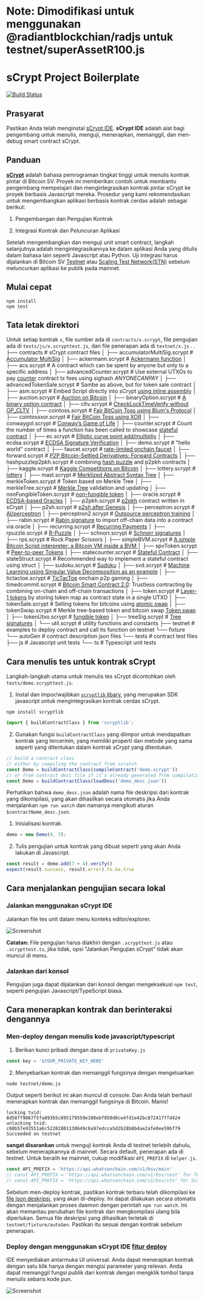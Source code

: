 # Note: Dimodifikasi untuk menggunakan @radiantblockchian/radjs untuk testnet/superAssetR100.js

# sCrypt Project Boilerplate
[![Build Status](https://travis-ci.com/sCrypt-Inc/boilerplate.svg?branch=master)](https://travis-ci.com/sCrypt-Inc/boilerplate)
## Prasyarat
Pastikan Anda telah menginstal [sCrypt IDE](https://scrypt-ide.readthedocs.io/en/latest/index.html). **sCrypt IDE** adalah alat bagi pengembang untuk menulis, menguji, menerapkan, memanggil, dan men-debug smart contract sCrypt.

## Panduan

[**sCrypt**](https://scryptdoc.readthedocs.io) adalah bahasa pemrograman tingkat tinggi untuk menulis kontrak pintar di Bitcoin SV. Proyek ini memberikan contoh untuk membantu pengembang mempelajari dan mengintegrasikan kontrak pintar sCrypt ke proyek berbasis Javascript mereka. Prosedur yang kami rekomendasikan untuk mengembangkan aplikasi berbasis kontrak cerdas adalah sebagai berikut:

1. Pengembangan dan Pengujian Kontrak

1. Integrasi Kontrak dan Peluncuran Aplikasi

Setelah mengembangkan dan menguji unit smart contract, langkah selanjutnya adalah mengintegrasikannya ke dalam aplikasi Anda yang ditulis dalam bahasa lain seperti Javascript atau Python. Uji integrasi harus dijalankan di Bitcoin SV [Testnet](https://test.whatsonchain.com/) atau [Scaling Test Network(STN)](https://bitcoinscaling.io/) sebelum meluncurkan aplikasi ke publik pada mainnet.

## Mulai cepat
```
npm install
npm test
```

## Tata letak direktori
Untuk setiap kontrak `x`, file sumber ada di `contracts/x.scrypt`, file pengujian ada di `tests/js/x.scrypttest.js`, dan file penerapan ada di `testnet/x.js` .
<sebelum>
.
├── contracts                       # sCrypt contract files
│   ├── accumulatorMultiSig.scrypt      # <a href="https://xiaohuiliu.medium.com/accumulator-multisig-d5a5a1b5fc42">Accumulator MultiSig</a>
│   ├── ackermann.scrypt                # <a href="https://scryptdoc.readthedocs.io/en/latest/ackermann.html">Ackermann function</a>
│   ├── acs.scrypt                      # A contract which can be spent by anyone but only to a specific address
│   ├── advancedCounter.scrypt          # Use external UTXOs to pay <a href="https://medium.com/@xiaohuiliu/advanced-op-push-tx-78ce84f69a66">counter</a> contract tx fees using sighash <i>ANYONECANPAY</i>
│   ├── advancedTokenSale.scrypt        # Sambe as above, but for token sale contract
│   ├── asm.scrypt                      # Embed Script directly into sCrypt <a href="https://medium.com/@xiaohuiliu/inline-script-inside-scrypt-27d5aa279fd3">using inline assembly</a>
│   ├── auction.scrypt                  # <a href="https://xiaohuiliu.medium.com/auction-on-bitcoin-4ba2b6c18ba7">Auction on Bitcoin</a>
│   ├── binaryOption.scrypt             # <a href="https://powping.com/posts/425fe57d0d7cc11317d0e7b7d412770a11ef18c6f159d5deade78b79725833ab">A binary option contract</a>
│   ├── cltv.scrypt                     # <a href="https://xiaohuiliu.medium.com/op-push-tx-3d3d279174c1">CheckLockTimeVerify without OP_CLTV</a>
│   ├── cointoss.scrypt                 # <a href="https://xiaohuiliu.medium.com/another-fair-bitcoin-toss-742894b086cd">Fair BitCoin Toss using Blum's Protocol</a>
│   ├── cointossxor.scrypt              # <a href="https://xiaohuiliu.medium.com/fair-bitcoin-toss-7310256e60c3">Fair BitCoin Toss using XOR</a>
│   ├── conwaygol.scrypt                # <a href="https://xiaohuiliu.medium.com/play-conways-game-of-life-on-bitcoin-forever-47c6fb7ed682">Conway’s Game of Life</a>
│   ├── counter.scrypt                  # Count the number of times a function has been called to showcase <a href="https://medium.com/coinmonks/stateful-smart-contracts-on-bitcoin-sv-c24f83a0f783">stateful contract</a>
│   ├── ec.scrypt                       # <a href="https://xiaohuiliu.medium.com/efficient-elliptic-curve-point-addition-and-multiplication-in-scrypt-script-f7e143a752e2">Elliptic curve point add/multipliy</a>
│   ├── ecdsa.scrypt                    # <a href="https://xiaohuiliu.medium.com/ecdsa-signature-verification-in-script-d1e8dda5f893">ECDSA Signature Verification</a>
│   ├── demo.scrypt                     # "hello world" contract
│   ├── faucet.scrypt                   # <a href="https://blog.csdn.net/Edward_sv/article/details/109119838">rate-limited onchain faucet</a>
│   ├── forward.scrypt                  # <a href="https://xiaohuiliu.medium.com/p2p-bitcoin-settled-derivatives-forward-contracts-94d48b909b94">P2P Bitcoin-Settled Derivatives: Forward Contracts</a>
│   ├── hashpuzzlep2pkh.scrypt          # combining <a href="https://scryptdoc.readthedocs.io/en/latest/multipartyhashpuzzles.html">hash puzzle</a> and p2pkh contracts
│   ├── kaggle.scrypt                   # <a href="https://xiaohuiliu.medium.com/machine-learning-marketplace-on-bitcoin-d8eb577be812">Kaggle Competitions on Bitcoin</a>
│   ├── lottery.scrypt                  # <a href="https://xiaohuiliu.medium.com/secure-multiparty-computations-on-bitcoin-953a64843b94">lottery</a>
│   ├── mast.scrypt                     # <a href="https://xiaohuiliu.medium.com/merkelized-abstract-syntax-tree-6a49b2008435">Merklized Abstract Syntax Tree</a>
│   ├── merkleToken.scrypt              # Token based on Merkle Tree
│   ├── merkleTree.scrypt               # <a href="https://medium.com/@xiaohuiliu/scalable-state-storage-in-bsv-smart-contracts-60f9aeb3b1f">Merkle Tree</a> validation and updating
│   ├── nonFungibleToken.scrypt         # <a href="https://medium.com/@xiaohuiliu/non-fungible-tokens-on-bitcoin-sv-4575368f46a">non-fungible token</a>
│   ├── oracle.scrypt                    # <a href="https://xiaohuiliu.medium.com/ecdsa-based-oracles-on-bitcoin-e69d15afe6c5">ECDSA-based Oracles</a>
│   ├── p2pkh.scrypt                    # <a href="https://scryptdoc.readthedocs.io/en/latest/p2pkh.html">p2pkh</a> contract written in sCrypt
│   ├── p2sh.scrypt                     # <a href="https://medium.com/@xiaohuiliu/sun-rising-p2sh-7ebfca9283aa">p2sh after Genesis</a>
│   ├── perceptron.scrypt               # <a href="https://xiaohuiliu.medium.com/ai-on-bitcoin-96bbc97a62b9">AI/perceptron</a>
│   ├── perceptron2.scrypt              # <a href="https://xiaohuiliu.medium.com/how-to-train-ai-using-bitcoin-3a20ef620143">Outsource perceptron training</a>
│   ├── rabin.scrypt                    # <a href="https://medium.com/coinmonks/access-external-data-from-bitcoin-smart-contracts-2ecdc7448c43">Rabin signature</a> to import off-chain data into a contract via oracle
│   ├── recurring.scrypt                # <a href="https://xiaohuiliu.medium.com/patreon-on-bitcoin-4c3626d4ce5">Recurring Payments</a>
│   ├── rpuzzle.scrypt                  # <a href="https://wiki.bitcoinsv.io/index.php/R-Puzzles">R-Puzzle</a>
│   ├── schnorr.scrypt                  # <a href="https://xiaohuiliu.medium.com/schnorr-signatures-on-bitcoin-397ca51d8bda">Schnorr signatures</a>
│   ├── rps.scrypt                      # Rock Paper Scissors
│   ├── simpleBVM.scrypt                # <a href="https://github.com/sCrypt-Inc/boilerplate/pull/57">A simple Bitcoin Script interpreter: a Bitcoin VM inside a BVM </a>
│   ├── spvToken.scrypt                 # <a href="https://medium.com/@xiaohuiliu/peer-to-peer-tokens-6508986d9593">Peer-to-peer Tokens</a>
│   ├── statecounter.scrypt             # <a href="https://medium.com/coinmonks/introducing-stateful-properties-f0f6bce45a06">Stateful Contract</a>
│   ├── stateStruct.scrypt              # Recommended way to implement a stateful contract using struct
│   ├── sudoku.scrypt                   # <a href="https://xiaohuiliu.medium.com/sudoku-on-bitcoin-bd78551956fb">Sudoku</a>
│   ├── svd.scrypt                      # <a href="https://xiaohuiliu.medium.com/machine-learning-on-bitcoin-40f830ad1b43">Machine Learning using Singular Value Decomposition as an example</a>
│   ├── tictactoe.scrypt                # <a href="https://medium.com/@xiaohuiliu/tic-tac-toe-on-bitcoin-sv-5acdf5bd676d">TicTacToe</a> onchain p2p gaming
│   ├── timedcommit.scrypt              # <a href="https://xiaohuiliu.medium.com/bitcoin-smart-contract-2-0-d1e044abed5a">Bitcoin Smart Contract 2.0</a>: Trustless contracting by combining on-chain and off-chain transactions
│   ├── token.scrypt                    # <a href="https://medium.com/coinmonks/layer-1-tokens-on-bitcoin-sv-e78c8abf270d">Layer-1 tokens</a> by storing token map as contract state in a single UTXO
│   ├── tokenSale.scrypt                # Selling tokens for bitcoins using <a href="https://medium.com/@xiaohuiliu/atomic-swap-on-bitcoin-sv-abc28e836cd5">atomic swap</a>
│   ├── tokenSwap.scrypt                # Merkle tree-based token and bitcoin swap <a href="https://powping.com/posts/2ce8261d34d7b7745343678039e1578b86507acad30bc768b8edaf4629560d01">Token swap</a>
│   ├── tokenUtxo.scrypt                # <a href="https://medium.com/@xiaohuiliu/utxo-based-layer-1-tokens-on-bitcoin-sv-f5e86a74c1e1">fungible token</a>
│   ├── treeSig.scrypt                  # <a href="https://xiaohuiliu.medium.com/tree-signatures-8d03a8dd3077">Tree signatures</a>
│   └── util.scrypt                     # utility functions and constants
├── testnet                         # examples to deploy contract and call its function on testnet
    └── fixture
        └── autoGen                     # contract description json files
└── tests                           # contract test files
    ├── js                              # Javascript unit tests
    └── ts                              # Typescript unit tests
</pre>

## Cara menulis tes untuk kontrak sCrypt

Langkah-langkah utama untuk menulis tes sCrypt dicontohkan oleh `tests/demo.scrypttest.js`.

1. Instal dan impor/wajibkan [`scryptlib` libary](https://github.com/sCrypt-Inc/scryptlib), yang merupakan SDK javascript untuk mengintegrasikan kontrak cerdas sCrypt.

```
npm install scryptlib
```


```javascript
import { buildContractClass } from 'scryptlib';
```


2. Gunakan fungsi `buildContractClass` yang diimpor untuk mendapatkan kontrak yang tercermin, yang memiliki properti dan metode yang sama seperti yang ditentukan dalam kontrak sCrypt yang ditentukan.

```javascript
// build a contract class
// either by compiling the contract from scratch
const Demo = buildContractClass(compileContract('demo.scrypt'))
// or from contract desc file if it's already generated from compilation
const Demo = buildContractClass(loadDesc('demo_desc.json'))
```

Perhatikan bahwa `demo_desc.json` adalah nama file deskripsi dari kontrak yang dikompilasi, yang akan dihasilkan secara otomatis jika Anda menjalankan `npm run watch` dan namanya mengikuti aturan `$contractName_desc.json`.

1. Inisialisasi kontrak.

```javascript
demo = new Demo(4, 7);
```

2. Tulis pengujian untuk kontrak yang dibuat seperti yang akan Anda lakukan di Javascript.

```javascript
const result = demo.add(7 + 4).verify()
expect(result.success, result.error).to.be.true
```

## Cara menjalankan pengujian secara lokal

### Jalankan menggunakan **sCrypt IDE**
Jalankan file tes unit dalam menu konteks editor/explorer.

![Screenshot](https://scrypt-ide.readthedocs.io/en/latest/_images/run_testting.gif)

**Catatan:** File pengujian harus diakhiri dengan `.scrypttest.js` atau `.scrypttest.ts`, jika tidak, opsi "Jalankan Pengujian sCrypt" tidak akan muncul di menu.

### Jalankan dari konsol
Pengujian juga dapat dijalankan dari konsol dengan mengeksekusi `npm test`, seperti pengujian Javascript/TypeScript biasa.

## Cara menerapkan kontrak dan berinteraksi dengannya

### Men-deploy dengan menulis kode javascript/typescript

1. Berikan kunci pribadi dengan dana di `privateKey.js`
```javascript
const key = '$YOUR_PRIVATE_KEY_HERE'
```
2. Menyebarkan kontrak dan memanggil fungsinya dengan mengeluarkan
```bash
node testnet/demo.js
```
Output seperti berikut ini akan muncul di console. Dan Anda telah berhasil menerapkan kontrak dan memanggil fungsinya di Bitcoin. Manis!

```
locking txid:      8d58ff9067f5fa893b5c695179559e108ebf850d0ce4fd1e42bc872417ffd424
unlocking txid:    c60b57e93551a6c52282801130649c6a97edcca5d2b28b8b4ae2afe0ee59bf79
Succeeded on testnet
```
**sangat disarankan** untuk menguji kontrak Anda di testnet terlebih dahulu, sebelum menerapkannya di mainnet. Secara default, penerapan ada di testnet. Untuk beralih ke mainnet, cukup modifikasi `API_PREFIX` di `helper.js`.
```javascript
const API_PREFIX = 'https://api.whatsonchain.com/v1/bsv/main'
// const API_PREFIX = 'https://api.whatsonchain.com/v1/bsv/test' for Testnet
// const API_PREFIX = 'https://api.whatsonchain.com/v1/bsv/stn' for Scaling Test Net
```
Sebelum men-deploy kontrak, pastikan kontrak terbaru telah dikompilasi ke [file json deskripsi](https://github.com/scrypt-sv/scryptlib#contract-description-file), yang akan di-deploy. Ini dapat dilakukan secara otomatis dengan menjalankan proses daemon dengan perintah `npm run watch`. Ini akan memantau perubahan file kontrak dan mengkompilasi ulang bila diperlukan. Semua file deskripsi yang dihasilkan terletak di `testnet/fixture/autoGen`. Pastikan itu sesuai dengan kontrak sebelum penerapan.

### Deploy dengan menggunakan **sCrypt IDE** [fitur deploy](https://scrypt-ide.readthedocs.io/en/latest/deploy.html)

IDE menyediakan antarmuka UI universal. Anda dapat menerapkan kontrak dengan satu klik hanya dengan mengisi parameter yang relevan. Anda dapat memanggil fungsi publik dari kontrak dengan mengklik tombol tanpa menulis sebaris kode pun.

![Screenshot](https://scrypt-ide.readthedocs.io/en/latest/_images/deploy_demo.gif)